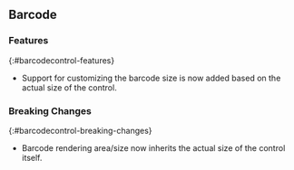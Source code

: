 ## Barcode

### Features
{:#barcodecontrol-features}

* Support for customizing the barcode size is now added based on the actual size of the control.

### Breaking Changes
{:#barcodecontrol-breaking-changes}

* Barcode rendering area/size now inherits the actual size of the control itself.